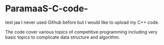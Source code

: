 # ParamaaS-C-code-

test jaa
I never used Github before but I would  like to upload my C++ code.

The code cover various topics of competitive programming including very basic topics to complicate data structure and algorithm.
